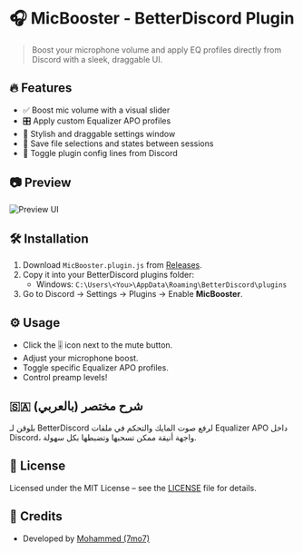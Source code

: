 # 🎧 MicBooster - BetterDiscord Plugin

> Boost your microphone volume and apply EQ profiles directly from Discord with a sleek, draggable UI.

## 🔥 Features
- ✅ Boost mic volume with a visual slider
- 🎛️ Apply custom Equalizer APO profiles
- 🎨 Stylish and draggable settings window
- 🧠 Save file selections and states between sessions
- 🔘 Toggle plugin config lines from Discord

## 📷 Preview

![Preview UI](assets/preview.png)

## 🛠️ Installation

1. Download `MicBooster.plugin.js` from [Releases](https://github.com/1buGaith/MicBooster/releases).
2. Copy it into your BetterDiscord plugins folder:
   - Windows: `C:\Users\<You>\AppData\Roaming\BetterDiscord\plugins`
3. Go to Discord → Settings → Plugins → Enable **MicBooster**.

## ⚙️ Usage

- Click the 🎚️ icon next to the mute button.
- Adjust your microphone boost.
- Toggle specific Equalizer APO profiles.
- Control preamp levels!

## 🇸🇦 شرح مختصر (بالعربي)

بلوقن لـ BetterDiscord لرفع صوت المايك والتحكم في ملفات Equalizer APO داخل Discord، واجهة أنيقة ممكن تسحبها وتضبطها بكل سهولة.

## 📜 License

Licensed under the MIT License – see the [LICENSE](LICENSE) file for details.

## 🙌 Credits

- Developed by [Mohammed (7mo7)](https://github.com/1buGaith)
